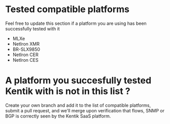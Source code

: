 # Tested compatible platforms
Feel free to update this section if a platform you are using has been successfully tested with it
* MLXe
* NetIron XMR
* BR-SLX9850
* NetIron CER
* NetIron CES
# A platform you succesfully tested Kentik with is not in this list ?
Create your own branch and add it to the list of compatible platforms, submit a pull request, and we'll merge upon verification that flows, SNMP or BGP is correctly seen by the Kentik SaaS platform.
